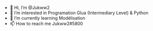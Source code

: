 - 👋 Hi, I’m @Jukww2
- 👀 I’m interested in Programation Glua (Intermediary Level) & Python 
- 🌱 I’m currently learning Modélisation
- 📫 How to reach me Jukww2#5800

<!---
Jukww2/Jukww2 is a ✨ special ✨ repository because its `README.md` (this file) appears on your GitHub profile.
You can click the Preview link to take a look at your changes.
--->
